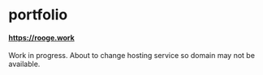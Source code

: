 # portfolio

#### https://rooge.work

Work in progress. About to change hosting service so domain may not be available.
